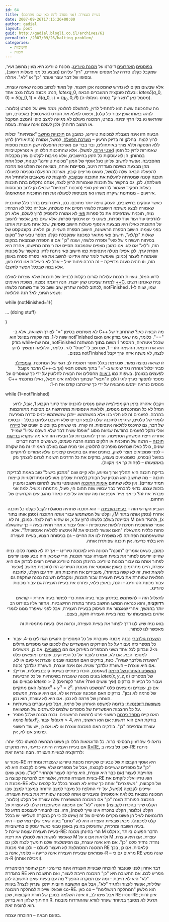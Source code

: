 ```yaml
---
id: 64
title: בעיית העצירה (אני מסרב לתת כאן שם מתחכם)
date: 2007-09-26T17:15:26+00:00
author: gadial
layout: post
guid: http://gadial.blogli.co.il/archives/61
permalink: /2007/09/26/halting_problem/
categories:
  - חישוביות
  - תכנות
---
```

[בפוסטים](http://www.gadial.net/?p=62) [האחרונים](http://www.gadial.net/?p=63) דיברנו על [מכונת טיורינג](http://he.wikipedia.org/wiki/%D7%9E%D7%9B%D7%95%D7%A0%D7%AA_%D7%98%D7%99%D7%95%D7%A8%D7%99%D7%A0%D7%92). מכונת טיורינג היא מעין מחשב זעיר, שמקבל כקלט סדרה של אפסים ואחדים, "רץ" עליהם (מבצע כל מני פעולות חישוב), ובסופו של דבר עוצר ואומר "כן" או "לא". אחלה.

אלא שבשום מקום לא נדרש שהמכונה אכן תעצור. קל מאוד לכתוב מכונה שאינה עוצרת. הנה: מכונה בעלת מצב אחד, $latex q\_0$, ובעלת פונקצית המעברים הבאה: $latex \delta(q\_0,0)=\delta(q\_0,1)=\delta(q\_0,\flat)=(q_0,0,R)$ (ה-$latex \flat$ מסמל כאן "תא ריק" בסרט).

מה שהמכונה עושה הוא להתחיל לרוץ, להתעלם לחלוטין ממה שיש על הסרט (כלומר: לנהוג באותו אופן עבור כל קלט), ופשוט למלא את הסרט (האינסופי) באפסים, תוך שהראש נע בלי הרף ימינה. בפרט, המכונה מעולם לא מגיעה למצב סופי (המצב המקבל או המצב הדוחה) ולכן לעולם אינה עוצרת. בעסה.

הבעיה הזו אינה מוגבלת למכונות טיורינג, כמובן; גם [תוכניות מחשב](http://he.wikipedia.org/wiki/%D7%AA%D7%95%D7%9B%D7%A0%D7%99%D7%AA_%D7%9E%D7%97%D7%A9%D7%91) "אמיתיות" יכולות לרוץ לנצח. בחלקן זה בדיוק הרעיון &#8211; [מערכת הפעלה](http://he.wikipedia.org/wiki/%D7%9E%D7%A2%D7%A8%D7%9B%D7%AA_%D7%94%D7%A4%D7%A2%D7%9C%D7%94), למשל, אמורה (בתיאוריה) לרוץ ללא הפסקה וללא צורך באיתחולים, ובד בבד עם מערכת ההפעלה ישנן תוכנות נוספות שאמורות לרוץ כל הזמן ([אנטי וירוס](http://he.wikipedia.org/wiki/%D7%90%D7%A0%D7%98%D7%99_%D7%95%D7%99%D7%A8%D7%95%D7%A1), למשל). אלא שהתוכנות הללו הן אינטראקטיביות במהותן; הן לא עוסקות כל הזמן בחישובים, אלא מגיבות לקלטים שהן מקבלות מהסביבה. אפשר לחשוב עליהן כעל אוסף של המון "מכונות טיורינג" קטנות, שכל אחת מהן מבצעת משימה מוגדרת היטב, **מסיימת** אותה, מוציאה את הפלט ואז מחכה להפעלה הבאה שלה (למשל, כשאנו מריצים קובץ, מערכת ההפעלה מכניסה לפעולה תוכנה קטנה שמטרתה להעלות את התוכנה שבקובץ, להקצות לה משאבים ולהתחיל את פעולתה). לכן, גם בהקשר של תוכנות שאמורות לרוץ לנצח, אנחנו נתקלים בתת תוכנות בעלות תפקיד שאמור לדרוש זמן סופי (תוכנות "נצחיות" שכאלו הן לרוב מבוססות אירועים &#8211; ממתינות שיקרה משהו ואז מכניסות לפעולה את תת התוכנית המתאימה).

כאשר עוסקים בחישובים, העסק טיפה יותר מחוכם. נכון, היינו רוצים בדרך כלל שתוכנית שאמורה לבצע משימה חישובית כלשהי תסיים את פעולתה, אבל זה כלל לא הכרחי: נניח, תוכנית שמדפיסה את כל ספרות [פאי](http://he.wikipedia.org/wiki/%D7%A4%D7%90%D7%99) לא אמורה להפסיק לרוץ לעולם, אלא רק להדפיס עוד ועוד ועוד ספרות, פשוט כי יש אינסוף ספרות. אלא שגם כאן, אפשר לחשוב על התוכנית כאילו היא מבצעת אינסוף פעולות חישוב **סופיות**, שכל אחת מעניינת אותנו בפני עצמה: חישוב הספרה הראשונה, חישוב הספרה השנייה, וכן הלאה. בקונטקסט של שאלות "כן/לא", חישוב פאי מתואר כמכונה שמקבלת כקלט מספר טבעי של "מקום בפיתוח העשרוני של פאי" וספרה כלשהי, ועונה "כן" אם זו הספרה שנמצאת במקום הזה, ו"לא" אם לא. אנו כמובן מצפים שהמכונה תסיים את ריצתה מתישהו, אחרת היא חסרת ערך. לכן אפילו מטלה אינסופית כמו חישוב פאי ניתנת לדיון בהקשר של מכונות שאמורות לעצור (כמובן שאפשר לומר שזה אידיוטי לחשב את פאי ספרה ספרה באופן הזה, וזו תהיה טענה מדוייקת &#8211; זה הרבה פחות יעיל &#8211; אבל לא ביעילות אנו דנים כאן, אלא במה שבכלל אפשר לחשב).

לרוע המזל, טעויות תכנות עלולות לגרום בקלות לבנייה של תוכנות שלא עוצרות לעולם למרות שציפינו שהן יעצרו. הנה דוגמה נפוצה, משפת האימים [++C](http://he.wikipedia.org/wiki/%2B%2BC). נניח שאנחנו רוצים לכתוב לולאה שתרוץ שוב ושוב כל עוד משתנה כלשהו, notFinished שמו, שווה ל-1. נשמע הגיוני, לא? הנה הלולאה:

<p dir="ltr">
  while (notNinished=1){
</p>

<p dir="ltr">
  &#8230; (doing stuff)
</p>

<p dir="ltr">
  }
</p>

<p dir="rtl">
  מה הבעיה כאן? שהתחביר של ++C לא משתמש בסימן "=" לצורך השוואה, אלא ב-"==". כלומר, מה שאני בודק אינו האם notFinished שווה ל-1. מה שקורה בפועל הוא שבכל איטרציה, המספר 1 מושם <strong>בתוך</strong> המשתנה notFinished, ומה שה-while בודק הוא את תוצאת ההשמה הזו &#8211; 1, שנחשב ל-"true" לוגי. כלומר, הלולאה תמשיך לרוץ לנצח, לא משנה איזה ערך יקבל notFinished בפנים.
</p>

<p dir="rtl">
  זו שגיאה נפוצה מאוד, שנגרמת בגלל חוסר תשומת לב רגעי של המתכנת. <a href="http://he.wikipedia.org/wiki/%D7%A7%D7%95%D7%9E%D7%A4%D7%99%D7%99%D7%9C%D7%A8">קומפיילר</a> סביר יכלול אזהרה נגד שימוש ב-"=" בתוך משפט תנאי (אך ב-++C הדבר מקובל לפעמים בכוונה). בשפות כמו <a href="http://he.wikipedia.org/wiki/Java">ג'אווה</a> מחסלים את הבעיה לחלוטין על ידי כך שאוסרים על מספר לתפקד כערך לוגי (ולכן ה"תנאי" שבתוך הלולאה אינו תנאי), ואילו מתכנתי ++C מנוסים כנראה יימנעו מהבעיה על ידי כך שייכתבו קודם את ה-1:
</p>

<p dir="ltr">
  while (1=notFinished)
</p>

<p dir="rtl">
  ויקבלו אזהרה בזמן הקומפילצייה שהם מנסים להכניס ערך לתוך הקבוע 1, אבל, לרוע המזל לא כל המתכנתים מנוסים, ולולאות אינסופיות מתרחשות גם מסיבות מתוחכמות בהרבה. לפעמים זה לא תלוי בנו אלא במשתמש: ייתכן שמשתמש יכניס סדרה מופרעת לגמרי של קלטים, שיגרמו לתוכנה שלנו לבצע דברים שלא חשבנו עליהם בכלל &#8211; ובסופו של דבר, גם להיכנס ללולאה אינסופית. זה קורה. מי ששיחק בקווסטים ישנים של <a href="http://he.wikipedia.org/wiki/Sierra">סיירה</a> אולי נתקל לפעמים בהודעת שגיאה מסוג "אופס! עשית דבר שלא חשבנו עליו!" שמייד אחריה ריצת המשחק הסתיימה. הדרך להתגברות על הבעיה הזו היא מה שנקרא <a href="http://he.wikipedia.org/wiki/%D7%91%D7%93%D7%99%D7%A7%D7%95%D7%AA_%D7%AA%D7%95%D7%9B%D7%A0%D7%94">בדיקות תוכנה</a> &#8211; הרצה של התוכנית או חלקים ממנה הרבה פעמים, כשעושים הרבה דברים שונים, כולל כאלו שנראים מופרכים לחלוטין. אני מניח שגם בעולם האמיתי זה מה שקורה &#8211; לפני שמוציאים מוצר לשוק, בוחנים אותו גם בתנאים קיצוניים שלא אמורים להתקיים בפועל (ובפרט, כשמוציאים צעצוע, בודקים את כל הדרכים השונות לגרום לעצמך נזק באמצעותו &#8211; לפחות כך אני מקווה).
</p>

<p dir="rtl">
  בדיקת תוכנה היא תהליך ארוך ומייגע, ולא קיים שום "מתכון בישול" טוב באמת לבדיקת תוכנה &#8211; מה שחשוב הוא הנסיון של הבודק (למרות שכלים מועילים ומתודולוגיות קיימות תמיד עוזרים). אין פלא שתחום <a href="http://he.wikipedia.org/wiki/%D7%90%D7%99%D7%9E%D7%95%D7%AA_%D7%AA%D7%95%D7%9B%D7%A0%D7%94">אימות התוכנה</a> האוטומטי נחשב לתחום חשוב ומעניין בזכות עצמו. כדאי להבהיר כבר עכשיו שזה תחום חי, פעיל, מתפתח ומועיל. למה אני מבהיר את זה? כי אני מייד אנפץ את מה שנראה על פניו כאחד מהגביעים הקדושים של התחום.
</p>

<p dir="rtl">
  הגביע הקדוש הזה &#8211; <a href="http://he.wikipedia.org/wiki/%D7%91%D7%A2%D7%99%D7%99%D7%AA_%D7%94%D7%A2%D7%A6%D7%99%D7%A8%D7%94">בעיית העצירה</a> &#8211; הוא תוכנה שתהיה מסוגלת לקבל כקלט כל תוכנה אחרת (נסמן אותה בתור M), וקלט של המשתמש עבור אותה התוכנה (נסמן אותו בתור x), ולהגיד האם M מסיימת בשלב כלשהו לרוץ על x, או שהיא רצה לנצח. כמובן, זה לא אומר שהתוכנית חסינת לולאות אינסופיות &#8211; אולי עבור x אחר תהיה בעיה &#8211; כך שהשאלה פחות כללית מהשאלה "האם אפשר להכניס את M איכשהו ללולאה אינסופית?". אלא שהשאפתנות הפחותה לא משפרת לנו את החיים &#8211; גם בניסוחה הצנוע, בעיית העצירה היא בלתי כריעה. אין תוכנה שפותרת אותה.
</p>

<p dir="rtl">
  כמובן, כשאנו אומרים "תוכנה" הכוונה היא למכונת טיורינג &#8211; אך זה לא משנה כלום. נניח שהיינו יודעים לפתור את בעיית העצירה עבור תוכנות, הרי שמכאן היה נובע שאנו יודעים לפתור אותה גם עבור מכונות טיורינג: בהינתן מכונת טיורינג שהיינו רוצים לבדוק אם היא עוצרת, היינו מתרגמים באופן אוטומטי את מכונת הטיורינג הזו לתוכנית מחשב (אפשר לעשות זאת, זה לא קשה במיוחד), מעבירים את התוכנית הזו, יחד עם הקלט, לתוכנה הפלאית שפותרת את בעיית העצירה עבור תוכנות, ומקבלים תשובה נכונה שתקפה גם עבור מכונת הטיורינג &#8211; והנה, באופן פלאי, פתרנו את בעיית העצירה גם עבור מכונות טיורינג.
</p>

<p dir="rtl">
  לתעלול הזה &#8211; להשתמש בפתרון עבור בעיה אחת כדי לפתור בעיה אחרת &#8211; קוראים <strong>רדוקציה</strong>, והוא כנראה המושג החשוב ביותר בתורת החישוביות. אחזור אליו בפירוט רב יותר בהמשך, אחרי שאגמור את העיסוק בבעיית העצירה, אבל לפני שאפרד ממנו לגמרי אדגים באמצעותו עד כמה בעיית העצירה חזקה, בעצם.
</p>

<p dir="rtl">
  בואו נניח שיש לנו דרך לפתור את בעיית העצירה, ונראה אילו בעיות מתמטיות זה מאפשר לנו לפתור.
</p>

  * [השערת גולדבך](http://he.wikipedia.org/wiki/%D7%94%D7%A9%D7%A2%D7%A8%D7%AA_%D7%92%D7%95%D7%9C%D7%93%D7%91%D7%9A): נבנה מכונה שעוברת על כל המספרים הזוגיים הגדולים מ-4. עבור כל מספר כזה נעבור על כל הפירוקים האפשריים שלו לסכום שני מספרים גדולים מ-2 ונבדוק לכל אחד משני המספרים בפירוק אם הם [ראשוניים](http://he.wikipedia.org/wiki/%D7%9E%D7%A1%D7%A4%D7%A8_%D7%A8%D7%90%D7%A9%D7%95%D7%A0%D7%99). אם כן, ממשיכים למספר הבא. אם לא, וגמרנו לעבור על כל הפירוקים, עוצרים ומוציאים פלט "השערת גולדבך שגויה". כעת, בודקים האם המכונה שבנינו עוצרת אי פעם או לא. אם היא עוצרת &#8211; השערת גולדבך שגויה. אם אינה עוצרת, השערת גולדבך נכונה.
  * [המשפט האחרון של פרמה](http://he.wikipedia.org/wiki/%D7%94%D7%9E%D7%A9%D7%A4%D7%98_%D7%94%D7%90%D7%97%D7%A8%D7%95%D7%9F_%D7%A9%D7%9C_%D7%A4%D7%A8%D7%9E%D7%94) (שאמנם, הוכח בינתיים בשיטה קונבנציונלית, ועדיין): בונים מכונה שעוברת בשיטתיות על כל הרביעיות $latex (x,y,z,n)$ של מספרים טבעיים עם $latex n>2$ (איך עושים זאת? אתגר לקוראים) ועבור כל רביעייה בודקים האם מתקיים $latex x^n+y^n=z^n$. אם כן, עוצרים ומוציאים פלט "המשפט האחרון של פרמה לא נכון". בודקים האם המכונה עוצרת או לא. אם היא עוצרת, המשפט האחרון של פרמה לא נכון. אם היא לא עוצרת, הוא נכון.
  * [משוואות דיופנטיות](http://he.wikipedia.org/wiki/%D7%9E%D7%A9%D7%95%D7%95%D7%90%D7%94_%D7%93%D7%99%D7%95%D7%A4%D7%A0%D7%98%D7%99%D7%AA): בדומה למשפט האחרון של פרמה, אבל כאן עוברים בשיטתיות על כל ההצבות האפשריות של מספרים שלמים למשתנים של המשוואה.
  * האם קיים [מספר פרמה](http://he.wikipedia.org/wiki/%D7%9E%D7%A1%D7%A4%D7%A8_%D7%A4%D7%A8%D7%9E%D7%94) ראשוני פרט לחמשת הראשונים: נבנה מכונה שלכל מספר פרמה $latex F_n$ עבור $latex n>4$, בודקת האם הוא ראשוני: אם הוא ראשוני, היא עוצרת ומדפיסה "כן". בודקים האם המכונה עוצרת או לא: אם כן, יש עוד ראשוני פרמה; אם לא, אין.

נראה לי שהרעיון הבסיסי ברור. כל הדוגמאות הללו הן פשוט המחשה למשהו כללי יותר: אם בעיית העצירה הייתה כריעה, היה מתקיים [R=RE](http://www.gadial.net/?p=60), שכן **כל** בעיה ב-RE ניתנת לרדוקציה לבעיית העצירה. הבה ונראה זאת:

נזכור ש-RE היא אוסף הקבוצות של טבעיים שקיימת מכונת טיורינג שעוצרת ומחזירה "כן" על מספרים ששייכים לקבוצה, אבל על מספרים שלא שייכים לקבוצה היא לא מחוייבת לעצור (אם כבר היא עוצרת, היא צריכה לעצור ולהחזיר "לא"). מכאן שאם בעיית העצירה פתירה, אלגוריתם להכרעת קבוצה ב-RE הוא טריוויאלי: לוקחים את מכונת ה-RE של הקבוצה, "משפצרים" אותה כך שהיא לא תעצור בכלל על קלטים שלא שייכים לקבוצה (למשל, על ידי החלפת כל מעבר למצב הדוחה במעבר למצב שבו המכונה נמצאת בלולאה אינסופית) ומעבירים אותה למכונה שפותרת את בעיית העצירה. המכונה הפותרת תענה "כן" אם המכונה המשופצרת שלנו עוצרת על הקלט (כלומר, הקלט שייך בהכרח לקבוצה) ותענה "לא" אם המכונה המשופצרת שלנו לא עוצרת על הקלט (כלומר, הקלט בהכרח אינו שייך לשפה), וזהו. נסו להבהיר לעצמכם מדוע כל הדוגמאות לעיל הן פשוט מקרים פרטיים של זה (שימו לב כי רק במקרה השלישי יש בכלל קלט למכונה). מכאן שבעיית העצירה היא לא "סתם" בעיה שאני שלף מאי שם &#8211; היא בעיה חשובה ומרכזית, שהעיסוק בה צץ באופן טבעי כאשר עוסקים בחישוביות.  
בעיית העצירה עצמה שייכת ל-RE: הרי בהינתן מכונה M וקלט x, הדבר הפשוט ביותר שאפשר לעשות הוא לסמלץ את ריצת M על x ולראות אם M עוצרת. אם היא עוצרת, נהדר: נחזיר פלט "כן". אם היא אינה עוצרת, גם הסימולציה שלנו תימשך לנצח ולכן גם המכונה המסמלצת לא תעצור לעולם &#8211; ולכן זוהי מכונת RE קלאסית. אם כן, בכך שמראים שבעיית העצירה אינה כריעה &#8211; כלומר, אינה ב-R &#8211; מראים גם כי RE שונה ממש מ-R (ומכילה אותה).

דבר אחרון לפני שנעבור להוכחה שבעיית העצירה אינה כריעה: ייתכן שחוסר הסימטריה בהגדרת RE מפריע לכם. אם התשובה היא "כן" המכונה חייבת לעצור, ואם התשובה היא "לא" היא לא חייבת &#8211; ומה עם המקרה ההפוך? מה עם בעיות שאם התשובה להן שלילית, אפשר לעצור ולהגיד "לא", אבל אם התשובה חיובית ייתכן שנרוץ לנצח? בעיות שכאלו שייכות למחלקה המכונה co-RE. כאן co הוא מלשון "המחלקה המשלימה" &#8211; אבל שימו לב, זו אינה השלמה במובן של תורת הקבוצות, שכן RE ו-co-RE אינן זרות; החיתוך שלהן הוא בדיוק R. תרגיל לא מסובך במיוחד שעוזר לוודא שההגדרות מובנות הוא להוכיח זאת.

בפעם הבאה &#8211; ההוכחה עצמה.

<p dir="rtl">
  &nbsp;
</p>

<p dir="rtl">
  &nbsp;
</p>
